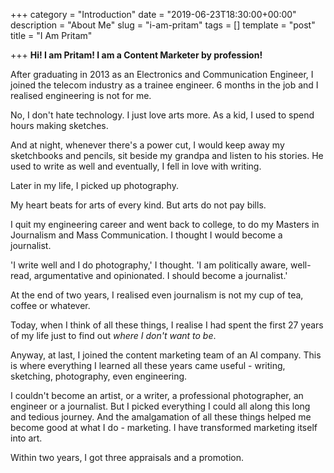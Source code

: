 +++
category = "Introduction"
date = "2019-06-23T18:30:00+00:00"
description = "About Me"
slug = "i-am-pritam"
tags = []
template = "post"
title = "I Am Pritam"

+++
**Hi! I am Pritam! I am a Content Marketer by profession!**

After graduating in 2013 as an Electronics and Communication Engineer, I joined the telecom industry as a trainee engineer. 6 months in the job and I realised engineering is not for me.

No, I don't hate technology. I just love arts more. As a kid, I used to spend hours making sketches.

And at night, whenever there's a power cut, I would keep away my sketchbooks and pencils, sit beside my grandpa and listen to his stories. He used to write as well and eventually, I fell in love with writing.

Later in my life, I picked up photography.

My heart beats for arts of every kind. But arts do not pay bills.

I quit my engineering career and went back to college, to do my Masters in Journalism and Mass Communication. I thought I would become a journalist.

'I write well and I do photography,' I thought. 'I am politically aware, well-read, argumentative and opinionated. I should become a journalist.'

At the end of two years, I realised even journalism is not my cup of tea, coffee or whatever.

Today, when I think of all these things, I realise I had spent the first 27 years of my life just to find out _where I don't want to be_.

Anyway, at last, I joined the content marketing team of an AI company. This is where everything I learned all these years came useful - writing, sketching, photography, even engineering.

I couldn't become an artist, or a writer, a professional photographer, an engineer or a journalist. But I picked everything I could all along this long and tedious journey. And the amalgamation of all these things helped me become good at what I do - marketing. I have transformed marketing itself into art.

Within two years, I got three appraisals and a promotion.
